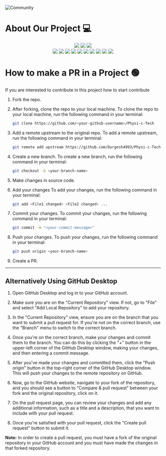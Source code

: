 
![Community](https://github.com/GameSphere-MultiPlayer/Physi-c-Tech/assets/98798977/e79af9da-814e-487e-8a9a-85947384d3b2)

# About Our Project 💻
<div align="center">
<img src="https://forthebadge.com/images/badges/built-with-love.svg" />
<img src="https://forthebadge.com/images/badges/uses-brains.svg" />
<img src="https://forthebadge.com/images/badges/powered-by-responsibility.svg" />
  <br>
<img src="https://img.shields.io/github/repo-size/GameSphere-MultiPlayer/Physi-c-Tech?style=for-the-badge" />
   <img src="https://img.shields.io/github/issues-pr/GameSphere-MultiPlayer/Physi-c-Tech?style=for-the-badge" />

  <img src="https://img.shields.io/github/issues/GameSphere-MultiPlayer/Physi-c-Tech?style=for-the-badge" />
  <img src="https://img.shields.io/github/issues-closed-raw/GameSphere-MultiPlayer/Physi-c-Tech?style=for-the-badge" />
   <img src="https://img.shields.io/github/issues-pr-closed-raw/GameSphere-MultiPlayer/Physi-c-Tech?style=for-the-badge" />
  <img src="https://img.shields.io/github/license/GameSphere-MultiPlayer/Physi-c-Tech?style=for-the-badge" />
  <img src="https://img.shields.io/github/forks/GameSphere-MultiPlayer/Physi-c-Tech?style=for-the-badge" />
  <img src="https://img.shields.io/github/stars/GameSphere-MultiPlayer/Physi-c-Tech?style=for-the-badge" />
  <img src="https://img.shields.io/github/contributors/GameSphere-MultiPlayer/Physi-c-Tech?style=for-the-badge" />
  <img src="https://img.shields.io/github/last-commit/GameSphere-MultiPlayer/Physi-c-Tech?style=for-the-badge" />
  </div>

  # How to make a PR in a Project 🟢

If you are interested to contribute in this project how to start contribute
<!-- in detail -->

1. Fork the repo.

2. After forking, clone the repo to your local machine.
To clone the repo to your local machine, run the following command in your terminal:
    
    ```bash
    git clone https://github.com/<your-github-username>/Physi-c-Tech
    ```

3. Add a remote upstream to the original repo.
To add a remote upstream, run the following command in your terminal:
    
    ```bash
    git remote add upstream https://github.com/Durgesh4993/Physi-c-Tech/
    ```

4. Create a new branch.
To create a new branch, run the following command in your terminal:
    
    ```bash
    git checkout -b <your-branch-name>
    ```

5. Make changes in source code.

6. Add your changes
To add your changes, run the following command in your terminal:
    
    ```bash
    git add <File1 changed> <File2 changed> ...
    ```
7. Commit your changes.
To commit your changes, run the following command in your terminal:
    
    ```bash
    git commit -m "<your-commit-message>"
    ```

8. Push your changes.
To push your changes, run the following command in your terminal:
    
    ```bash
    git push origin <your-branch-name>
    ```

9. Create a PR.

__________________________________________________________________________________________________________________________________________________________________

## Alternatively Using GitHub Desktop

1. Open GitHub Desktop and log in to your GitHub account.

2. Make sure you are on the "Current Repository" view. If not, go to "File" and select "Add Local Repository" to add your repository.

3. In the "Current Repository" view, ensure you are on the branch that you want to submit a pull request for. If you're not on the correct branch, use the "Branch" menu to switch to the correct branch.

4. Once you're on the correct branch, make your changes and commit them to the branch. You can do this by clicking the "+" button in the upper-left corner of the GitHub Desktop window, making your changes, and then entering a commit message.

5. After you've made your changes and committed them, click the "Push origin" button in the top-right corner of the GitHub Desktop window. This will push your changes to the remote repository on GitHub.

6. Now, go to the GitHub website, navigate to your fork of the repository, and you should see a button to "Compare & pull request" between your fork and the original repository, click on it.

7. On the pull request page, you can review your changes and add any additional information, such as a title and a description, that you want to include with your pull request.

8. Once you're satisfied with your pull request, click the "Create pull request" button to submit it.

**Note:** In order to create a pull request, you must have a fork of the original repository in your GitHub account and you must have made the changes in that forked repository.
